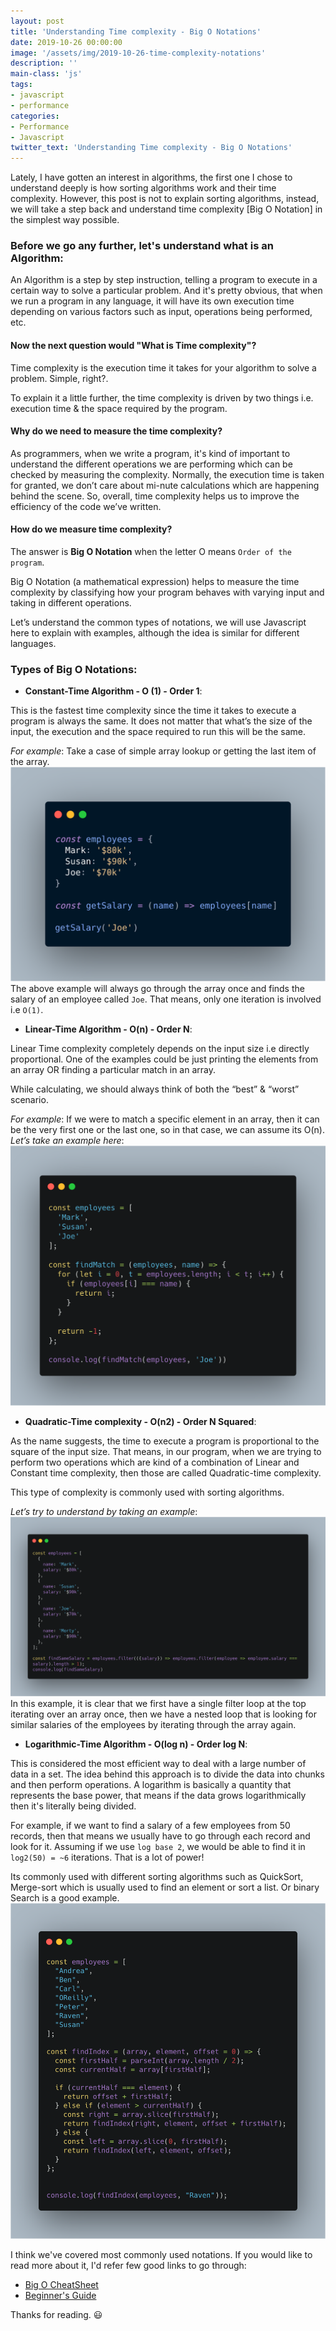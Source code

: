 ```yaml
---
layout: post
title: 'Understanding Time complexity - Big O Notations'
date: 2019-10-26 00:00:00
image: '/assets/img/2019-10-26-time-complexity-notations'
description: ''
main-class: 'js'
tags:
- javascript
- performance
categories:
- Performance
- Javascript
twitter_text: 'Understanding Time complexity - Big O Notations'
---
```


Lately, I have gotten an interest in algorithms, the first one I chose to understand deeply is how sorting algorithms work and their time complexity. However, this post is not to explain sorting algorithms, instead, we will take a step back and understand time complexity [Big O Notation] in the simplest way possible.

### Before we go any further, let's understand what is an Algorithm:

An Algorithm is a step by step instruction, telling a program to execute in a certain way to solve a particular problem. And it's pretty obvious, that when we run a program in any language, it will have its own execution time depending on various factors such as input, operations being performed, etc.

#### Now the next question would "What is Time complexity"?

Time complexity is the execution time it takes for your algorithm to solve a problem. Simple, right?. 

To explain it a little further, the time complexity is driven by two things i.e. execution time & the space required by the program.

#### Why do we need to measure the time complexity?

As programmers, when we write a program, it's kind of important to understand the different operations we are performing which can be checked by measuring the complexity. Normally, the execution time is taken for granted, we don’t care about mi-nute calculations which are happening behind the scene. So, overall, time complexity helps us to improve the efficiency of the code we’ve written.

#### How do we measure time complexity?

The answer is **Big O Notation** when the letter O means `Order of the program`.

Big O Notation (a mathematical expression) helps to measure the time complexity by classifying how your program behaves with varying input and taking in different operations.

Let’s understand the common types of notations, we will use Javascript here to explain with examples, although the idea is similar for different languages.

### Types of Big O Notations:

* **Constant-Time Algorithm - O (1) - Order 1**:

This is the fastest time complexity since the time it takes to execute a program is always the same. It does not matter that what’s the size of the input, the execution and the space required to run this will be the same.

*For example*: Take a case of simple array lookup or getting the last item of the array.
![Constant Time Algorithm](/assets/img/2019-10-26-time-complexity-notations/constant.png)
The above example will always go through the array once and finds the salary of an employee called `Joe`. That means, only one iteration is involved i.e `O(1)`.

* **Linear-Time Algorithm - O(n) - Order N**:

Linear Time complexity completely depends on the input size i.e directly proportional. One of the examples could be just printing the elements from an array OR finding a particular match in an array.

While calculating, we should always think of both the “best” & “worst” scenario. 

*For example*: If we were to match a specific element in an array, then it can be the very first one or the last one, so in that case, we can assume its O(n).
*Let’s take an example here*:
![Linear Time Algorithm](/assets/img/2019-10-26-time-complexity-notations/linear.png)
* **Quadratic-Time complexity - O(n2) - Order N Squared**:

As the name suggests, the time to execute a program is proportional to the square of the input size. That means, in our program, when we are trying to perform two operations which are kind of a combination of Linear and Constant time complexity, then those are called Quadratic-time complexity.

This type of complexity is commonly used with sorting algorithms. 

*Let’s try to understand by taking an example*: 
![Quadratic Time Algorithm](/assets/img/2019-10-26-time-complexity-notations/quad.png)
In this example, it is clear that we first have a single filter loop at the top iterating over an array once, then we have a nested loop that is looking for similar salaries of the employees by iterating through the array again.

* **Logarithmic-Time Algorithm - O(log n) - Order log N**:

This is considered the most efficient way to deal with a large number of data in a set. The idea behind this approach is to divide the data into chunks and then perform operations. A logarithm is basically a quantity that represents the base power, that means if the data grows logarithmically then it's literally being divided.

For example, if we want to find a salary of a few employees from 50 records, then that means we usually have to go through each record and look for it. Assuming if we use `log base 2`, we would be able to find it in `log2(50) = ~6` iterations. That is a lot of power!

Its commonly used with different sorting algorithms such as QuickSort, Merge-sort which is usually used to find an element or sort a list. Or binary Search is a good example.
![Logarithmic Time Algorithm](/assets/img/2019-10-26-time-complexity-notations/log.png)

I think we've covered most commonly used notations. If you would like to read more about it, I'd refer few good links to go through:
* [Big O CheatSheet][big-o-cheatsheet]
* [Beginner's Guide][beginner-guide]

Thanks for reading. 😃

[big-o-cheatsheet]: https://www.bigocheatsheet.com/
[beginner-guide]: https://rob-bell.net/2009/06/a-beginners-guide-to-big-o-notation/